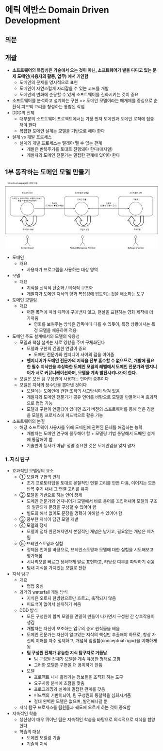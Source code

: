 # 에릭 에반스 Domain Driven Development

## 의문

## 개괄

- **소프트웨어의 복잡성은 기술에서 오는 것이 아닌, 소프트웨어가 발을 디디고 있는 문제 도메인(사용자의 활동, 업무) 에서 기인함**
  - 도메인의 문제를 명시적으로 표현
  - 도메인이 자연스럽게 자리잡을 수 있는 코드를 개발
  - 도메인의 변화에 순응할 수 있게 소프트웨어를 진화시키는 것이 중요
- 소프트웨어를 분석하고 설계하는 구현 => 도메인 모델이라는 매개체를 중심으로 순환적 피드백 고리를 형성하는 통합된 작업
- DDD의 전제
  - 대부분의 소프트웨어 프로젝트에서는 가장 먼저 도메인과 도메인 로직에 집중해야 한다
  - 복잡한 도메인 설계는 모델을 기반으로 해야 한다
- 설계 vs 개발 프로세스
  - 설계와 개발 프로세스는 뗄레야 뗄 수 없는 관계
    - 개발은 반복주기를 토대로 진행돼야 한다(애자일)
    - 개발자와 도메인 전문가는 밀접한 관계에 있어야 한다

## 1부 동작하는 도메인 모델 만들기

![](./images/ddd_overview.png)

- 도메인
  - 개요
    - 사용자가 프로그램을 사용하는 대상 영역
- 모델
  - 개요
    - 지식을 선택적 단순화 / 의식적 구조화
    - 개발자가 도메인 지식의 양과 복잡성에 압도되는것을 해소하는 도구
- 도메인 모델링
  - 개요
    - 어떤 목적에 따라 제약에 구애받지 않고, 현실을 표현하는 영화 제작에 더 가까움
      - 영화를 보여주는 방식은 감독마다 다를 수 있듯이, 특정 상황에서는 특정 모델을 채용하여 적용
- 도메인 주도 설계에서의 모델의 유용성
  - 모델과 핵심 설계는 서로 영향을 주며 구체화된다
    - 모델과 구현의 긴밀한 연결이 중요
      - 도메인 전문가와 엔지니어 사이의 갭을 이어줌
    - **엔지니어가 도메인 전문가의 지식을 전부 흡수할 수 없으므로, 개발에 필요한 필수 지식만을 추상화한 도메인 모델의 레벨에서 도메인 전문가와 엔지니어가 서로 커뮤니케이션하며, 모델을 계속 발전시켜나가야 한다.**
  - 모델은 모든 팀 구성원이 사용하는 언어의 중추이다
  - 모델은 지식의 정수만을 뽑아낸 것이다
    - 모델에는 도메인에 관한 조직의 사고방식이 담겨 있음
    - 개발자와 도메인 전문가가 공유 언어를 바탕으로 모델을 만들어내며 효과적으로 협업 가능
    - 모델과 구현이 연결되어 있다면 초기 버전의 소프트웨어를 통해 얻은 경험을 모델링 프로세스에 피드백으로 활용 가능
- 소프트웨어의 본질
  - 해당 소프트웨어 사용자를 위해 도메인에 관련된 문제를 해결하는 능력
    - 개발자는 도메인 연구에 몰두해야 함 + 모델링 기법 통달해서 도메인 설게에 통달해야 함
    - 기술만이 능사가 아님! 정말 중요한 것은 도메인임을 잊지 말자

### 1. 지식 탐구

- 효과적인 모델링의 요소
  - ① 모델과 구현의 연계
    - 초기 프로토타입을 토대로 본질적인 연결 고리를 만든 다음, 이어지는 모든 반복 주기 내내 그 연결 고리를 유지
  - ② 모델을 기반으로 하는 언어 정제
    - 도메인 전문가와 엔지니어가 모델에서 바로 용어를 끄집어내어 모델의 구조와 일관되게 문장을 구성할 수 있어야 함
    - 별도의 해석 없이도 문장을 명확히 이해할 수 있어야 함
  - ③ 풍부한 지식이 담긴 모델 개발
  - ④ 모델의 정제
    - 모델이 점차 완전해지면서 본질적인 개념은 남기고, 필요없는 개념은 제거됨
  - ⑤ 브레인스토밍과 실험
    - 정제된 언어를 바탕으로, 브레인스토밍과 모델에 대한 실험을 시도해보고 평가해봄
    - 시나리오를 빠르고 정확하게 말로 표현하고, 타당성 여부를 파악하기 쉬움
    - 팀내 지식을 가치있는 모델로 전환
- 지식 탐구
  - 개요
    - 협업 중심
  - 과거의 waterfall 개발 방식
    - 지식은 오로지 한방향으로만 흐르고, 축적되지 않음
    - 피드백이 없어서 실패하기 쉬움
  - DDD 방식
    - 모든 구성원이 함꼐 모델을 면밀히 만들어 나가면서 구성원 간 상호작용이 생김
    - 개발자는 자신이 보조하는 업무의 중요 원칙들을 배움
    - 도메인 전문가는 자신이 알고있는 지식의 핵심만 추출해야 하므로, 항상 자신의 이해를 자주 정제하고, 개념적 엄밀함(conceptual rigor)을 이해하게 됨
    - **팀 구성원 전체가 유능한 지식 탐구자로 거듭남**
      - 팀 구성원 전체가 모델을 계속 유용한 형태로 고침
      - 그러한 모델은 구현을 더 용이하게 만듬
    - 모델
      - 프로젝트 내내 흘러가는 정보들을 조직화 하는 도구
      - 요구사항 분석에 초점을 맞춤
      - 프로그래밍과 설계에 밀접한 관계를 갖음
      - 피드백의 기반이되어, 팀 구성원의 통찰력을 심화시켜줌
      - 절대 완벽한 모델은 없으며, 발전해나갈 뿐
  - 지식 탐구 프로세스를 팀원들과 궤도에 오르게 하는 것이 중요함
- 지속적인 학습
  - 생산성이 매우 뛰어난 팀은 지속적인 학습을 바탕으로 의식적으로 지식을 함양한다
  - 학습의 대상
    - 도메인 모델링 기술
    - 기술적 지식

